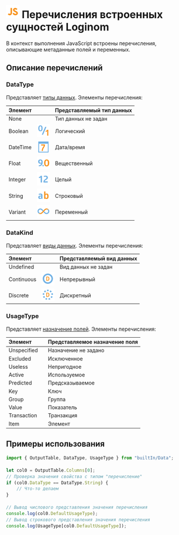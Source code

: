 # ![](../../../media/app/icons/component-18/component-default-55.svg) Перечисления встроенных сущностей Loginom

В контекст выполнения JavaScript встроены перечисления, описывающие метаданные полей и переменных.

## Описание перечислений

### DataType

Представляет [типы данных](../../../data/datatype.md). Элементы перечисления:

| Элемент   |                                                                   | Представляемый тип данных |
| :-------- | ------: | :------ |
| None      |                                                                   | Тип данных не задан |
| Boolean   | ![](../../../images/icons/datatype_18/datatype_default-04.svg) | Логический |
| DateTime  | ![](../../../images/icons/datatype_18/datatype_default-05.svg) | Дата/время |
| Float     | ![](../../../images/icons/datatype_18/datatype_default-03.svg) | Вещественный |
| Integer   | ![](../../../images/icons/datatype_18/datatype_default-02.svg) | Целый |
| String    | ![](../../../images/icons/datatype_18/datatype_default-01.svg) | Строковый |
| Variant   | ![](../../../images/icons/datatype_18/datatype_default-06.svg) | Переменный |

### DataKind

Представляет [виды данных](../../../data/datakind.md). Элементы перечисления:

| Элемент   |                                                                    | Представляемый вид данных |
| :-------- | ------: | :------ |
| Undefined  |                                                                   | Вид данных не задан |
| Continuous | ![](../../../images/icons/datatype_18/datatype_default-08.svg) | Непрерывный |
| Discrete   | ![](../../../images/icons/datatype_18/datatype_default-09.svg) | Дискретный |

### UsageType

Представляет [назначение полей](../../../data/datasetfieldoptions.md). Элементы перечисления:

| Элемент   |                                                           | Представляемое назначение поля |
| :-------- | ------: | :------ |
| Unspecified |                                                                   | Назначение не задано |
| Excluded    |  | Исключенное |
| Useless     |  | Непригодное |
| Active      |  | Используемое |
| Predicted   |  | Предсказываемое |
| Key         |  | Ключ |
| Group       |  | Группа |
| Value       |  | Показатель |
| Transaction |  | Транзакция |
| Item        |  | Элемент |

## Примеры использования

```javascript
import { OutputTable, DataType, UsageType } from "builtIn/Data";

let col0 = OutputTable.Columns[0];
// Проверка значения свойства с типом "перечисление"
if (col0.DataType == DataType.String) {
    // Что-то делаем
}

// Вывод числового представления значения перечисления
console.log(col0.DefaultUsageType);
// Вывод строкового представления значения перечисления
console.log(UsageType[col0.DefaultUsageType]);
```